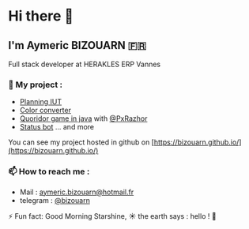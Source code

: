 # Hi there 👋
## I'm Aymeric BIZOUARN 🇫🇷
Full stack developer at HERAKLES ERP Vannes

### 🔭 My project :  
- [Planning IUT](https://github.com/bizouarn/Planning-IUT.git)
- [Color converter](https://bizouarn.github.io/Color-converter-GUI/)
- [Quoridor game in java](https://github.com/bizouarn/Quoridor) with [@PxRazhor](https://github.com/PxRazhor) 
- [Status bot](https://github.com/bizouarn/Status-bot.git)
... and more

You can see my project hosted in github on [https://bizouarn.github.io/](https://bizouarn.github.io/)

### 📫 How to reach me :
- Mail : [aymeric.bizouarn@hotmail.fr](mailto://aymeric.bizouarn@hotmail.fr)
- telegram : [@bizouarn](https://t.me/bizouarn)

⚡ Fun fact: Good Morning Starshine, ☀ the earth says : hello ! 👋

<!------------------------
(\_/)
(°_°)
/ > Aymeric Bizouarn 2022 ©
--------------------------!>
